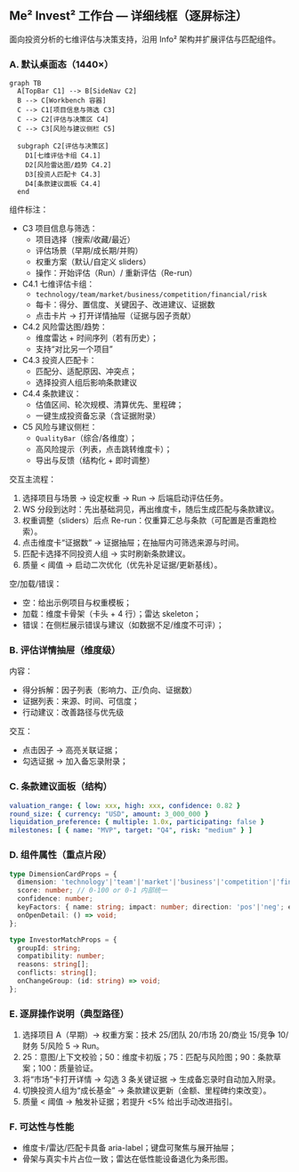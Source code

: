## Me² Invest² 工作台 — 详细线框（逐屏标注）

面向投资分析的七维评估与决策支持，沿用 Info² 架构并扩展评估与匹配组件。

### A. 默认桌面态（1440×）
```mermaid
graph TB
  A[TopBar C1] --> B[SideNav C2]
  B --> C[Workbench 容器]
  C --> C1[项目信息与筛选 C3]
  C --> C2[评估与决策区 C4]
  C --> C3[风险与建议侧栏 C5]

  subgraph C2[评估与决策区]
    D1[七维评估卡组 C4.1]
    D2[风险雷达图/趋势 C4.2]
    D3[投资人匹配卡 C4.3]
    D4[条款建议面板 C4.4]
  end
```

组件标注：
- C3 项目信息与筛选：
  - 项目选择（搜索/收藏/最近）
  - 评估场景（早期/成长期/并购）
  - 权重方案（默认/自定义 sliders）
  - 操作：开始评估（Run）/ 重新评估（Re-run）
- C4.1 七维评估卡组：
  - `technology/team/market/business/competition/financial/risk`
  - 每卡：得分、置信度、关键因子、改进建议、证据数
  - 点击卡片 → 打开详情抽屉（证据与因子贡献）
- C4.2 风险雷达图/趋势：
  - 维度雷达 + 时间序列（若有历史）；
  - 支持“对比另一个项目”
- C4.3 投资人匹配卡：
  - 匹配分、适配原因、冲突点；
  - 选择投资人组后影响条款建议
- C4.4 条款建议：
  - 估值区间、轮次规模、清算优先、里程碑；
  - 一键生成投资备忘录（含证据附录）
- C5 风险与建议侧栏：
  - `QualityBar`（综合/各维度）；
  - 高风险提示（列表，点击跳转维度卡）；
  - 导出与反馈（结构化 + 即时调整）

交互主流程：
1) 选择项目与场景 → 设定权重 → Run → 后端启动评估任务。
2) WS 分段到达时：先出基础洞见，再出维度卡，随后生成匹配与条款建议。
3) 权重调整（sliders）后点 Re-run：仅重算汇总与条款（可配置是否重跑检索）。
4) 点击维度卡“证据数” → 证据抽屉；在抽屉内可筛选来源与时间。
5) 匹配卡选择不同投资人组 → 实时刷新条款建议。
6) 质量 < 阈值 → 启动二次优化（优先补足证据/更新基线）。

空/加载/错误：
- 空：给出示例项目与权重模板；
- 加载：维度卡骨架（卡头 + 4 行）；雷达 skeleton；
- 错误：在侧栏展示错误与建议（如数据不足/维度不可评）；

### B. 评估详情抽屉（维度级）
内容：
- 得分拆解：因子列表（影响力、正/负向、证据数）
- 证据列表：来源、时间、可信度；
- 行动建议：改善路径与优先级

交互：
- 点击因子 → 高亮关联证据；
- 勾选证据 → 加入备忘录附录；

### C. 条款建议面板（结构）
```yaml
valuation_range: { low: xxx, high: xxx, confidence: 0.82 }
round_size: { currency: "USD", amount: 3_000_000 }
liquidation_preference: { multiple: 1.0x, participating: false }
milestones: [ { name: "MVP", target: "Q4", risk: "medium" } ]
```

### D. 组件属性（重点片段）
```ts
type DimensionCardProps = {
  dimension: 'technology'|'team'|'market'|'business'|'competition'|'financial'|'risk';
  score: number; // 0-100 or 0-1 内部统一
  confidence: number;
  keyFactors: { name: string; impact: number; direction: 'pos'|'neg'; evidence: number }[];
  onOpenDetail: () => void;
};

type InvestorMatchProps = {
  groupId: string;
  compatibility: number;
  reasons: string[];
  conflicts: string[];
  onChangeGroup: (id: string) => void;
};
```

### E. 逐屏操作说明（典型路径）
1) 选择项目 A（早期）→ 权重方案：技术 25/团队 20/市场 20/商业 15/竞争 10/财务 5/风险 5 → Run。
2) 25：意图/上下文校验；50：维度卡初版；75：匹配与风险图；90：条款草案；100：质量验证。
3) 将“市场”卡打开详情 → 勾选 3 条关键证据 → 生成备忘录时自动加入附录。
4) 切换投资人组为“成长基金” → 条款建议更新（金额、里程碑约束改变）。
5) 质量 < 阈值 → 触发补证据；若提升 <5% 给出手动改进指引。

### F. 可达性与性能
- 维度卡/雷达/匹配卡具备 aria-label；键盘可聚焦与展开抽屉；
- 骨架与真实卡片占位一致；雷达在低性能设备退化为条形图。





